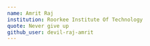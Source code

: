 ```yaml
---
name: Amrit Raj
institution: Roorkee Institute Of Technology
quote: Never give up
github_user: devil-raj-amrit
---
```

